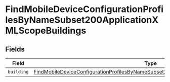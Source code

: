 # FindMobileDeviceConfigurationProfilesByNameSubset200ApplicationXMLScopeBuildings


## Fields

| Field                                                                                                                                                                                                           | Type                                                                                                                                                                                                            | Required                                                                                                                                                                                                        | Description                                                                                                                                                                                                     |
| --------------------------------------------------------------------------------------------------------------------------------------------------------------------------------------------------------------- | --------------------------------------------------------------------------------------------------------------------------------------------------------------------------------------------------------------- | --------------------------------------------------------------------------------------------------------------------------------------------------------------------------------------------------------------- | --------------------------------------------------------------------------------------------------------------------------------------------------------------------------------------------------------------- |
| `building`                                                                                                                                                                                                      | [FindMobileDeviceConfigurationProfilesByNameSubset200ApplicationXMLScopeBuildingsBuilding](../../models/operations/findmobiledeviceconfigurationprofilesbynamesubset200applicationxmlscopebuildingsbuilding.md) | :heavy_minus_sign:                                                                                                                                                                                              | N/A                                                                                                                                                                                                             |